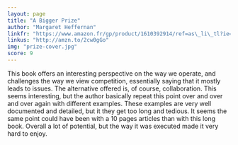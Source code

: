 ```yaml
---
layout: page
title: "A Bigger Prize"
author: "Margaret Heffernan"
linkfr: "https://www.amazon.fr/gp/product/1610392914/ref=as\_li\_tl?ie=UTF8&camp=1642&creative=6746&creativeASIN=1610392914&linkCode=as2&tag=mg092-21"
linkus: "http://amzn.to/2cw0gGo" 
img: "prize-cover.jpg"
score: 9
---
```


This book offers an interesting perspective on the way we operate, and challenges the way we view competition, essentially saying that it mostly leads to issues. The alternative offered is, of course, collaboration. This seems interesting, but the author basically repeat this point over and over and over again with different examples. These examples are very well documented and detailed, but it they get too long and tedious. It seems the same point could have been with a 10 pages articles than with this long book. Overall a lot of potential, but the way it was executed made it very hard to enjoy.